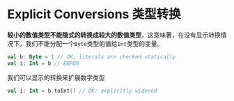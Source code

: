 # Explicit Conversions 类型转换

  **较小的数值类型不能隐式的转换成较大的数值类型**，这意味著，在没有显示转换情况下，我们不能分配一个```Byte```类型的值给```Int```类型的变量。
  
  ```kotlin
val b: Byte = 1 // OK, literals are checked statically
val i: Int = b // ERROR
  ```
我们可以显示的转换来扩展数字类型
```kotlin
val i: Int = b.toInt() // OK: explicitly widened
```